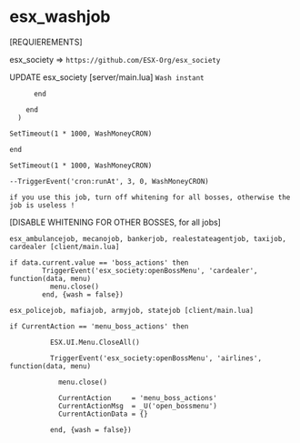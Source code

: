 # esx_washjob

[REQUIEREMENTS]

esx_society => ``https://github.com/ESX-Org/esx_society``


UPDATE esx_society [server/main.lua] ``Wash instant``


```
      end

    end
  )

SetTimeout(1 * 1000, WashMoneyCRON)

end

SetTimeout(1 * 1000, WashMoneyCRON)

--TriggerEvent('cron:runAt', 3, 0, WashMoneyCRON)
```


``if you use this job, turn off whitening for all bosses, otherwise the job is useless !``

[DISABLE WHITENING FOR OTHER BOSSES, for all jobs]

```
esx_ambulancejob, mecanojob, bankerjob, realestateagentjob, taxijob, cardealer [client/main.lua]

if data.current.value == 'boss_actions' then
        TriggerEvent('esx_society:openBossMenu', 'cardealer', function(data, menu)
          menu.close()
        end, {wash = false})
```

```
esx_policejob, mafiajob, armyjob, statejob [client/main.lua]

if CurrentAction == 'menu_boss_actions' then

          ESX.UI.Menu.CloseAll()

          TriggerEvent('esx_society:openBossMenu', 'airlines', function(data, menu)

            menu.close()

            CurrentAction     = 'menu_boss_actions'
            CurrentActionMsg  = _U('open_bossmenu')
            CurrentActionData = {}

          end, {wash = false})
